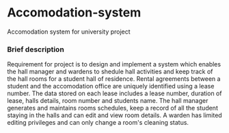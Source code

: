# Accomodation-system
Accomodation system for university project

### Brief description
Requirement for project is to design and implement a system which enables the hall manager and wardens to shedule hall activities and keep track of the hall rooms for a student hall of residence. Rental agreements between a student and the accomodation office are uniquely identified using a lease number. The data stored on each lease includes a lease number, duration of lease, halls details, room number and students name. The hall manager generates and maintains rooms schedules, keep a record of all the student staying in the halls and can edit and view room details. A warden has limited editing privileges and can only change a room's cleaning status.
